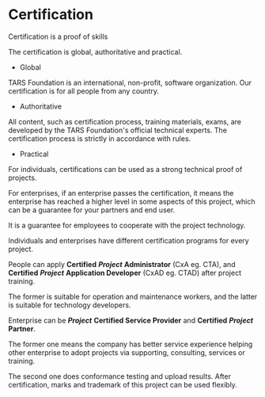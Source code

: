 # Certification

Certification is a proof of skills 

The certification is global, authoritative and practical.

* Global

TARS Foundation is an international, non-profit, software organization. Our certification is for all people from any country.

* Authoritative

All content, such as certification process, training materials, exams, are developed by the TARS Foundation's official technical experts. The certification process is strictly in accordance with  rules.

* Practical

For individuals, certifications can be used as a strong technical proof of projects. 

For enterprises, if an enterprise passes the certification, it means the enterprise has reached a higher level in some aspects of this project, which can be a guarantee for your partners and end user.

It is a guarantee for employees to cooperate with the project technology.

Individuals and enterprises have different certification programs for every project.

People can apply **Certified** _**Project**_ **Administrator** \(CxA eg. CTA\), and **Certified** _**Project**_ **Application Developer** \(CxAD eg. CTAD\) after project training. 

The former is suitable for operation and maintenance workers, and the latter is suitable for technology developers.

Enterprise can be _**Project**_ **Certified Service Provider** and **Certified** _**Project**_ **Partner**.

The former one means the company has better service experience helping other enterprise to adopt projects via supporting, consulting, services or training.

The second one does conformance testing and upload results. After certification, marks and trademark of this project can be used flexibly.

